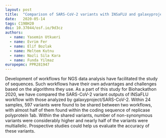 ```yaml
---
layout: post
title:  "Comparison of SARS-CoV-2 variants with INSaFLU and galaxyproject"
date:   2020-05-14
tags: C19BH20
doi: 10.37044/osf.io/9d3cz
authors:
  - name: Yasemin Utkueri
  - name: Evrim Fer
  - name: Elif Bozlak
  - name: Meltem Kutnu
  - name: Nazli Sila Kara
  - name: Funda Yilmaz
europepmc: PPR281947
---
```


Development of workflows for NGS data analysis have facilitated the study of sequences. Such workflows have their own advantages and challenges based on the algorithms they use. As a part of this study for Biohackathon 2020, we have compared the SARS-CoV-2 variant outputs of INSaFLU workflow with those analyzed by galaxyproject/SARS-CoV-2. Within 24 samples, 597 variants  were found to be shared between two workflows, with almost half of them found within the coding sequence of replicase polyprotein 1ab. Within the shared variants, number of non-synonymous variants were considerably higher and nearly half of the variants were multiallelic. Prospective studies could help us evaluate the accuracy of these variants.

